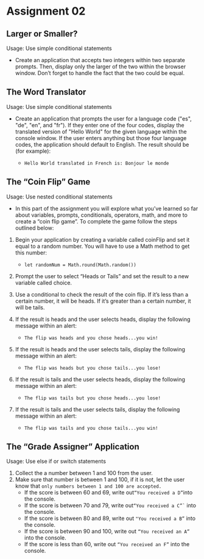 # Assignment 02

## Larger or Smaller? 

Usage: Use simple conditional statements

  - Create an application that accepts two integers within two separate prompts. Then, display only the larger of the two within the browser window. Don’t forget to handle the fact that the two could be equal.


## The Word Translator

 Usage: Use simple conditional statements

   - Create an application that prompts the user for a language code ("es", "de", "en", and "fr"). If they enter one of the four codes, display the translated version of "Hello World" for the given language within the console window. If the user enters anything but those four language codes, the application should default to English. The result should be (for example):

     -  ``` Hello World translated in French is: Bonjour le monde ```
       


## The “Coin Flip” Game

Usage: Use nested conditional statements

  - In this part of the assignment you will explore what you’ve learned so far about variables, prompts, conditionals, operators, math, and more to create a “coin flip game”. To complete the game follow the steps outlined below:

  1. Begin your application by creating a variable called coinFlip and set it equal to a random number. You will have to use a Math method to get this number:
        - ```let randomNum = Math.round(Math.random()) ```

  2. Prompt the user to select “Heads or Tails” and set the result to a new variable called choice.
 
  3. Use a conditional to check the result of the coin flip. If it’s less than a certain number, it will be heads. If it’s greater than a certain number, it will be tails.
 
  4. If the result is heads and the user selects heads, display the following message within an alert:
        - ```The flip was heads and you chose heads...you win! ```
        
  5. If the result is heads and the user selects tails, display the following message within an alert:
        - ```The flip was heads but you chose tails...you lose!```
        
  6. If the result is tails and the user selects heads, display the following message within an alert:
        - ```The flip was tails but you chose heads...you lose!```
        
  7. If the result is tails and the user selects tails, display the following message within an alert:
        - ```The flip was tails and you chose tails...you win!```



## The “Grade Assigner” Application

Usage: Use else if or switch statements

  1. Collect the a number between 1 and 100 from the user.
  2. Make sure that number is between 1 and 100, if it is not, let the user know that ```only numbers between 1 and 100 are accepted.```
      - If the score is between 60 and 69, write out``` “You received a D” ```into the console.
      - If the score is between 70 and 79, write out``` “You received a C”` ``` into the console.
      - If the score is between 80 and 89, write out ``` "You received a B” ``` into the console.
      - If the score is between 90 and 100, write out ``` “You received an A”  ``` into the console.
      - If the score is less than 60, write out ``` “You received an F” ``` into the console.
